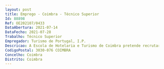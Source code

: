 ```yaml
--- 
layout: post
title: Emprego - Coimbra - Técnico Superior
Id: 88898
Ref: OE202107/0433
DataAbertura: 2021-07-14
DataFecho: 2021-07-28
Trabalho: Técnico Superior
Empregador: Turismo de Portugal, I.P.
Descricao: A Escola de Hotelaria e Turismo de Coimbra pretende recrutar um técnico superior, em regime de mobilidade interna, para o desempenho das seguintes funções a) Elaboração de propostas de aquisição de bens diversos e de serviços de manutenção de equipamentos e instalações (diagnósticos de situação, orçamentação consulta de preços e proposta de aquisição) b) Coordenação de projetos, elaboração de candidaturas e relatórios (áreas Ambiental e Social – Programa Eco Escolas, entre outros) c) Coordenação da manutenção geral de equipamentos e infraestruturas d) Coordenação de serviços de suporte aos alunos, nomeadamente processos de fardamentos, utensílios, atribuição de cacifos, etc e) Coordenação da manutenção de espaços exteriores, inclui jardins e Horta Biológica   Biogarden f) Gestão de contratos de manutenção e ouros, nomeadamente extintores, controlo de pragas, lavandaria etc.
CodigoPostal: 3030-076 COIMBRA
Concelho: Coimbra
Distrito: Coimbra
--- 
```

